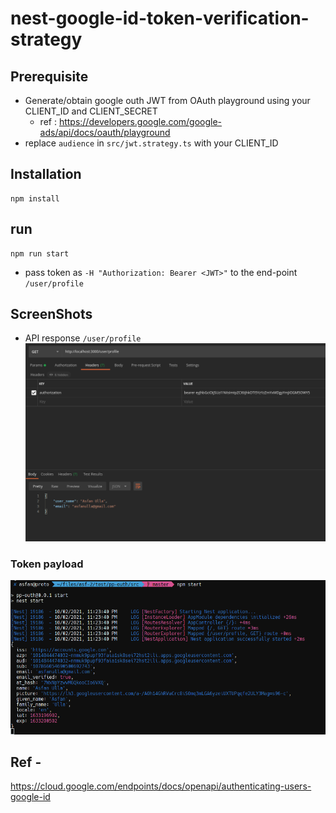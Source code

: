 # nest-google-id-token-verification-strategy

## Prerequisite
  - Generate/obtain google outh JWT from OAuth playground using your CLIENT_ID and CLIENT_SECRET
    - ref : https://developers.google.com/google-ads/api/docs/oauth/playground
  - replace ```audience``` in ```src/jwt.strategy.ts``` with your CLIENT_ID

## Installation
```
npm install
```
## run
```
npm run start
```

- pass token as ```-H "Authorization: Bearer <JWT>"``` to the end-point ```/user/profile```

## ScreenShots
  
- API response ```/user/profile```
![api_response](https://github.com/AsfanUlla/nest-google-id-token-verification-strategy/blob/master/result/1.png)
  
### Token payload

  ![token_payload](https://github.com/AsfanUlla/nest-google-id-token-verification-strategy/blob/master/result/2.png)

## Ref -
  https://cloud.google.com/endpoints/docs/openapi/authenticating-users-google-id
